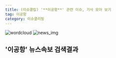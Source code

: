 ```yaml
---
title: (이슈클립) '**이공항**' 관련 이슈, 기사 모아 보기
tag: 이공항
category: 이슈클리핑
---
```

![wordcloud](https://s3.ap-northeast-2.amazonaws.com/lyrics101-wordcloud/2018-09-05-1536123042.png)
![news_img](https://user-images.githubusercontent.com/42597476/44507050-1206f400-a6e4-11e8-8d98-7ffbfebb353f.png)
## **'**이공항**'** 뉴스속보 검색결과

